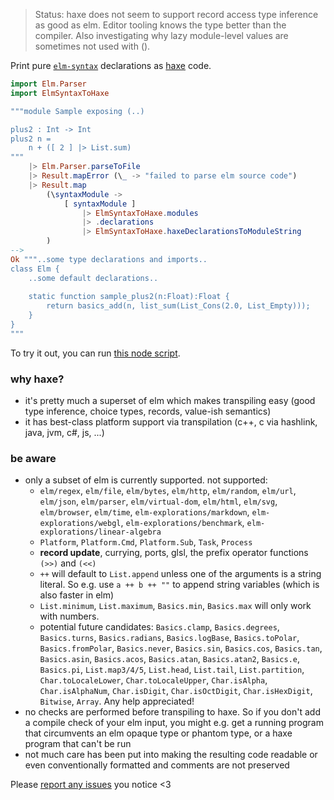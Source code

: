 > Status: haxe does not seem to support record access type inference as good as elm.
Editor tooling knows the type better than the compiler.
> Also investigating why lazy module-level values are sometimes not used with ().

Print pure [`elm-syntax`](https://dark.elm.dmy.fr/packages/stil4m/elm-syntax/latest/) declarations as
[haxe](https://haxe.org/) code.

```elm
import Elm.Parser
import ElmSyntaxToHaxe

"""module Sample exposing (..)

plus2 : Int -> Int
plus2 n =
    n + ([ 2 ] |> List.sum)
"""
    |> Elm.Parser.parseToFile
    |> Result.mapError (\_ -> "failed to parse elm source code")
    |> Result.map
        (\syntaxModule ->
            [ syntaxModule ]
                |> ElmSyntaxToHaxe.modules
                |> .declarations
                |> ElmSyntaxToHaxe.haxeDeclarationsToModuleString
        )
-->
Ok """..some type declarations and imports..
class Elm {
    ..some default declarations..
    
    static function sample_plus2(n:Float):Float {
        return basics_add(n, list_sum(List_Cons(2.0, List_Empty)));
    }
}
"""
```

To try it out, you can
run [this node script](https://github.com/lue-bird/elm-syntax-to-haxe/tree/main/node-elm-to-haxe).

### why haxe?
-   it's pretty much a superset of elm which makes transpiling easy (good type inference, choice types, records, value-ish semantics)
-   it has best-class platform support via transpilation (c++, c via hashlink, java, jvm, c#, js, ...)

### be aware

-   only a subset of elm is currently supported. not supported:
    -   `elm/regex`, `elm/file`, `elm/bytes`, `elm/http`, `elm/random`, `elm/url`, `elm/json`, `elm/parser`, `elm/virtual-dom`,
        `elm/html`, `elm/svg`, `elm/browser`, `elm/time`, `elm-explorations/markdown`, `elm-explorations/webgl`, `elm-explorations/benchmark`, `elm-explorations/linear-algebra`
    -   `Platform`, `Platform.Cmd`, `Platform.Sub`, `Task`, `Process`
    -   **record update**, currying, ports, glsl, the prefix operator functions `(>>)` and `(<<)`
    -   `++` will default to `List.append` unless one of the arguments is a string literal. So e.g. use `a ++ b ++ ""` to append string variables (which is also faster in elm)
    - `List.minimum`, `List.maximum`, `Basics.min`, `Basics.max` will only work with numbers.
    -   potential future candidates: `Basics.clamp`, `Basics.degrees`, `Basics.turns`,
        `Basics.radians`, `Basics.logBase`, `Basics.toPolar`, `Basics.fromPolar`, `Basics.never`, `Basics.sin`, `Basics.cos`, `Basics.tan`, `Basics.asin`, `Basics.acos`, `Basics.atan`, `Basics.atan2`, `Basics.e`, `Basics.pi`,
        `List.map3/4/5`, `List.head`, `List.tail`, `List.partition`, `Char.toLocaleLower`, `Char.toLocaleUpper`, `Char.isAlpha`, `Char.isAlphaNum`, `Char.isDigit`, `Char.isOctDigit`, `Char.isHexDigit`, `Bitwise`, `Array`.
        Any help appreciated!
-   no checks are performed before transpiling to haxe. So if you don't add a compile check of your elm input,
    you might e.g. get a running program that circumvents an elm opaque type or phantom type, or a haxe program that can't be run
-   not much care has been put into making the resulting code readable or even conventionally formatted
    and comments are not preserved

Please [report any issues](https://github.com/lue-bird/elm-syntax-to-haxe/issues/new) you notice <3
